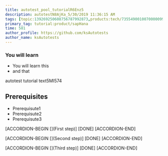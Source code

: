 ```yaml
---
title: autotest_pool_tutorialR6Enz5
description: autotestN8AjKa_5/30/2019 11:36:15 AM
tags: [topic:139269250608756787992873,products:tech/73554900100700000996,tutorial:experience/advanced]
primary_tag: tutorial:product/sapHana
time: 581
author_profile: https://github.com/ksAutotests
author_name: ksAutotests
---
```

### You will learn
- You will learn this
- and that

autotest tutorial text5MI574

## Prerequisites
- Prerequisute1
- Prerequisute2
- Prerequisute3

[ACCORDION-BEGIN [](First step)]
[DONE]
[ACCORDION-END]

[ACCORDION-BEGIN [](Second step)]
[DONE]
[ACCORDION-END]

[ACCORDION-BEGIN [](Third step)]
[DONE]
[ACCORDION-END]

